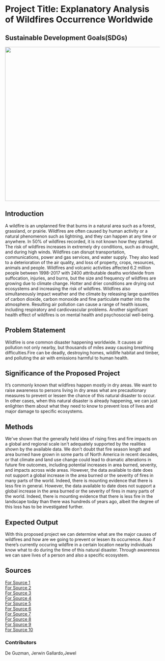 # Project Title: Explanatory Analysis of Wildfires Occurrence Worldwide
## Sustainable Development Goals(SDGs)
<a href="https://sdgs.un.org/goals/goal15"><img src= "https://user-images.githubusercontent.com/103124210/170488347-86f346e2-6d51-42a8-acea-ea7edddd6a26.png" width= "1500" height = "500"></a>

## Introduction

A wildfire is an unplanned fire that burns in a natural area such as a forest, grassland, or prairie. Wildfires are often caused by human activity or a natural phenomenon such as lightning, and they can happen at any time or anywhere. In 50% of wildfires recorded, it is not known how they started.
The risk of wildfires increases in extremely dry conditions, such as drought, and during high winds. Wildfires can disrupt transportation, communications, power and gas services, and water supply. They also lead to a deterioration of the air quality, and loss of property, crops, resources, animals and people.
Wildfires and volcanic activities affected 6.2 million people between 1998-2017 with 2400 attributable deaths worldwide from suffocation, injuries, and burns, but the size and frequency of wildfires are growing due to climate change. Hotter and drier conditions are drying out ecosystems and increasing the risk of wildfires. Wildfires also simultaneously impact weather and the climate by releasing large quantities of carbon dioxide, carbon monoxide and fine particulate matter into the atmosphere. Resulting air pollution can cause a range of health issues, including respiratory and cardiovascular problems. Another significant health effect of wildfires is on mental health and psychosocial well-being.

## Problem Statement

Wildfire is one common disaster happening worldwide. It causes air pollution not only nearby, but thousands of miles away causing breathing difficulties.Fire can be deadly, destroying homes, wildlife habitat and timber, and polluting the air with emissions harmful to human health.

## Significance of the Proposed Project

It’s commonly known that wildfires happen mostly in dry areas. We want to raise awareness to persons living in dry areas what are precautionary measures to prevent or lessen the chance of this natural disaster to occur. In other cases, when this natural disaster is already happening, we can just enlighten them about what they need to know to prevent loss of lives and major damage to specific ecosystems.

## Methods

We've shown that the generally held idea of rising fires and fire impacts on a global and regional scale isn't adequately supported by the realities shown by the available data. We don't doubt that fire season length and area burned have grown in some parts of North America in recent decades, or that climate and land use change could lead to dramatic alterations in future fire outcomes, including potential increases in area burned, severity, and impacts across wide areas. However, the data available to date does not support a global increase in the area burned or the severity of fires in many parts of the world. Indeed, there is mounting evidence that there is less fire in general. However,
 the data available to date does not support a global increase in the area burned or the severity of fires in many parts of the world. Indeed, there is mounting evidence that there is less fire in the landscape today than there was hundreds of years ago, albeit the degree of this loss has to be investigated further.

## Expected Output
With this proposed project we can determine what are the major causes of wildfires and how are we going to prevent or lessen its occurrence. Also if there’s currently occuring wildfire  in a certain location nearby individuals know what to do during the time of this natural disaster. Through awareness we can save lives of a person and also a specific ecosystem.

## Sources
<a href="https://ucanr.edu/sites/forestry/Wildfire/"> For Source 1</a><br>
<a href="https://www.kaggle.com/datasets/ananthu017/california-wildfire-incidents-20132020"> For Source 2</a><br>
<a href="https://wildfiretoday.com/"> For Source 3</a><br>
<a href="https://www.weather.gov/safety/wildfire"> For Source 4</a><br>
<a href="https://theconversation.com/global/topics/wildfire-3862"> For Source 5</a><br>
<a href="https://www.wunderground.com/prepare/wildfire"> For Source 6</a><br>
<a href="https://www2.gov.bc.ca/gov/content/safety/wildfire-status"> For Source 7</a><br>
<a href="https://www.fs.usda.gov/pnw/page/fire-effects-environment#:~:text=It%20plays%20a%20key%20role,greenhouse%20gas%E2%80%94into%20the%20atmosphere"> For Source 8</a><br>
<a href="https://www.fs.usda.gov/pnw/page/fire-effects-environment#:~:text=It%20plays%20a%20key%20role,greenhouse%20gas%E2%80%94into%20the%20atmosphere"> For Source 9</a><br>
<a href="https://www.lung.org/blog/how-wildfires-affect-health#:~:text=Wildfires%20threaten%20lives%20directly%2C%20and,COPD%20and%20other%20lung%20diseases"> For Source 10</a><br>

### Contributors
De Guzman, Jerwin
Gallardo,Jewel


